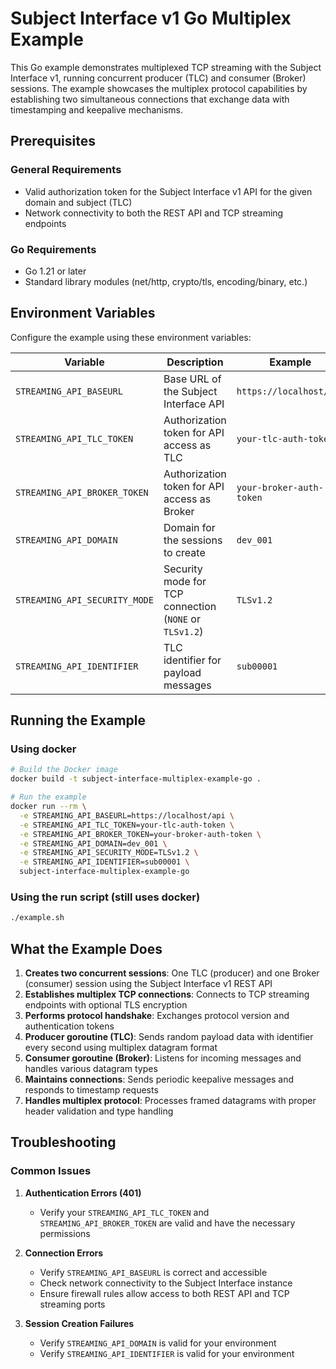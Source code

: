 # Subject Interface v1 Go Multiplex Example

This Go example demonstrates multiplexed TCP streaming with the Subject Interface v1, running concurrent producer (TLC) and consumer (Broker) sessions. The example showcases the multiplex protocol capabilities by establishing two simultaneous connections that exchange data with timestamping and keepalive mechanisms.

## Prerequisites

### General Requirements

- Valid authorization token for the Subject Interface v1 API for the given domain and subject (TLC)
- Network connectivity to both the REST API and TCP streaming endpoints

### Go Requirements

- Go 1.21 or later
- Standard library modules (net/http, crypto/tls, encoding/binary, etc.)

## Environment Variables

Configure the example using these environment variables:

| Variable                      | Description                                            | Example                      |
| ----------------------------- | ------------------------------------------------------ | ---------------------------- |
| `STREAMING_API_BASEURL`       | Base URL of the Subject Interface API                  | `https://localhost/api` |
| `STREAMING_API_TLC_TOKEN`     | Authorization token for API access as TLC              | `your-tlc-auth-token`       |
| `STREAMING_API_BROKER_TOKEN`  | Authorization token for API access as Broker           | `your-broker-auth-token`       |
| `STREAMING_API_DOMAIN`        | Domain for the sessions to create                      | `dev_001`        |
| `STREAMING_API_SECURITY_MODE` | Security mode for TCP connection (`NONE` or `TLSv1.2`) | `TLSv1.2`                       |
| `STREAMING_API_IDENTIFIER`    | TLC identifier for payload messages                    | `sub00001`                     |

## Running the Example

### Using docker

```bash
# Build the Docker image
docker build -t subject-interface-multiplex-example-go .

# Run the example
docker run --rm \
  -e STREAMING_API_BASEURL=https://localhost/api \
  -e STREAMING_API_TLC_TOKEN=your-tlc-auth-token \
  -e STREAMING_API_BROKER_TOKEN=your-broker-auth-token \
  -e STREAMING_API_DOMAIN=dev_001 \
  -e STREAMING_API_SECURITY_MODE=TLSv1.2 \
  -e STREAMING_API_IDENTIFIER=sub00001 \
  subject-interface-multiplex-example-go
```

### Using the run script (still uses docker)

```bash
./example.sh
```

## What the Example Does

1. **Creates two concurrent sessions**: One TLC (producer) and one Broker (consumer) session using the Subject Interface v1 REST API
2. **Establishes multiplex TCP connections**: Connects to TCP streaming endpoints with optional TLS encryption
3. **Performs protocol handshake**: Exchanges protocol version and authentication tokens
4. **Producer goroutine (TLC)**: Sends random payload data with identifier every second using multiplex datagram format
5. **Consumer goroutine (Broker)**: Listens for incoming messages and handles various datagram types
6. **Maintains connections**: Sends periodic keepalive messages and responds to timestamp requests
7. **Handles multiplex protocol**: Processes framed datagrams with proper header validation and type handling

## Troubleshooting

### Common Issues

1. **Authentication Errors (401)**
   - Verify your `STREAMING_API_TLC_TOKEN` and `STREAMING_API_BROKER_TOKEN` are valid and have the necessary permissions

2. **Connection Errors**
   - Verify `STREAMING_API_BASEURL` is correct and accessible
   - Check network connectivity to the Subject Interface instance
   - Ensure firewall rules allow access to both REST API and TCP streaming ports

3. **Session Creation Failures**
   - Verify `STREAMING_API_DOMAIN` is valid for your environment
   - Verify `STREAMING_API_IDENTIFIER` is valid for your environment